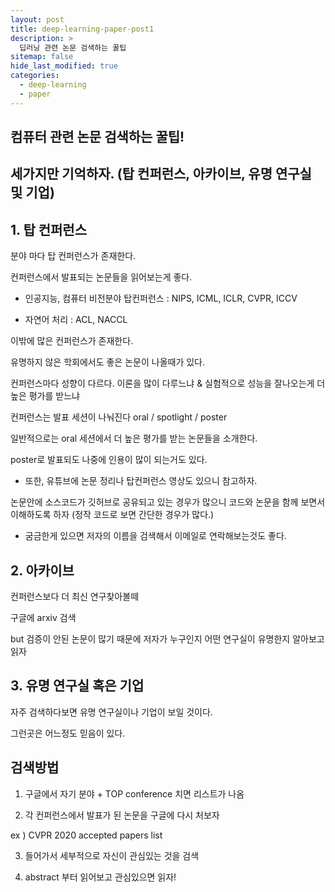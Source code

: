 ```yaml
---
layout: post
title: deep-learning-paper-post1
description: >
  딥러닝 관련 논문 검색하는 꿀팁
sitemap: false
hide_last_modified: true
categories:
  - deep-learning
  - paper
---
```


## 컴퓨터 관련 논문 검색하는 꿀팁!

## 세가지만 기억하자. (탑 컨퍼런스, 아카이브, 유명 연구실 및 기업)

## 1. 탑 컨퍼런스

분야 마다 탑 컨퍼런스가 존재한다.

컨퍼런스에서 발표되는 논문들을 읽어보는게 좋다.	

- 인공지능, 컴퓨터 비전분야 탑컨퍼런스 : NIPS, ICML, ICLR, CVPR, ICCV

- 자연어 처리 : ACL, NACCL

이밖에 많은 컨퍼런스가 존재한다.

유명하지 않은 학회에서도 좋은 논문이 나올때가 있다.

컨퍼런스마다 성향이 다르다. 이론을 많이 다루느냐 & 실험적으로 성능을 잘나오는게 더 높은 평가를 받느냐

컨퍼런스는 발표 세션이 나눠진다 oral / spotlight / poster

일반적으로는 oral 세션에서 더 높은 평가를 받는 논문들을 소개한다.

poster로 발표되도 나중에 인용이 많이 되는거도 있다.

+ 또한, 유튜브에 논문 정리나 탑컨퍼런스 영상도 있으니 참고하자. 

논문안에 소스코드가 깃허브로 공유되고 있는 경우가 많으니 코드와 논문을 함께 보면서 이해하도록 하자
(정작 코드로 보면 간단한 경우가 많다.)

+ 굼금한게 있으면 저자의 이름을 검색해서 이메일로 연락해보는것도 좋다.


## 2. 아카이브

컨퍼런스보다 더 최신 연구찾아볼떼

구글에 arxiv 검색

but 검증이 안된 논문이 많기 때문에 저자가 누구인지 어떤 연구실이 유명한지 알아보고 읽자

## 3. 유명 연구실 혹은 기업

자주 검색하다보면 유명 연구실이나 기업이 보일 것이다.

그런곳은 어느정도 믿음이 있다.

## 검색방법

1. 구글에서 자기 분야 + TOP conference 치면 리스트가 나옴

2. 각 컨퍼런스에서 발표가 된 논문을 구글에 다시 처보자

ex ) CVPR 2020 accepted papers list

3. 들어가서 세부적으로 자신이 관심있는 것을 검색

4. abstract 부터 읽어보고 관심있으면 읽자!





